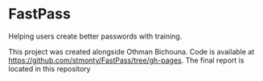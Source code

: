 # FastPass
Helping users create better passwords with training.

This project was created alongside Othman Bichouna. Code is available at https://github.com/stmonty/FastPass/tree/gh-pages. The final report is located in this repository  
